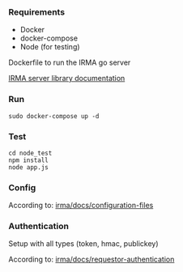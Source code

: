 ### Requirements

- Docker
- docker-compose
- Node (for testing)

Dockerfile to run the IRMA go server

[IRMA server library documentation](https://irma.app/docs/irma-server/)

### Run

```
sudo docker-compose up -d
```

### Test

```
cd node_test
npm install
node app.js
```

### Config

According to: [irma/docs/configuration-files](https://irma.app/docs/irma-server/#configuration-files)

### Authentication

Setup with all types (token, hmac, publickey)

According to: [irma/docs/requestor-authentication](https://irma.app/docs/irma-server/#requestor-authentication)